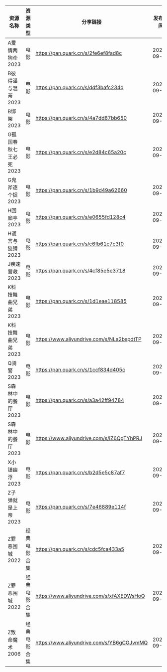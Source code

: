 | 资源名称          | 资源类型   | 分享链接                                      | 发布时间       |
| ------------- | ------ | ----------------------------------------- | ---------- |
| A爱情两狗牵2023    | 电影     | https://pan.quark.cn/s/2fe6ef8fad8c       | 2023-09-17 |
| B彼得潘与温蒂2023   | 电影     | https://pan.quark.cn/s/ddf3bafc234d       | 2023-09-17 |
| B绑架2023       | 电影     | https://pan.quark.cn/s/4a7dd87bb650       | 2023-09-17 |
| G孤国春秋七王必死2023 | 电影     | https://pan.quark.cn/s/e2d84c65a20c       | 2023-09-17 |
| G鬼斧逐个捉2023    | 电影     | https://pan.quark.cn/s/1b9d49a62660       | 2023-09-17 |
| H回廊亭2023      | 电影     | https://pan.quark.cn/s/e0655fd128c4       | 2023-09-17 |
| H谎言与狡猾2023    | 电影     | https://pan.quark.cn/s/c6fb61c7c3f0       | 2023-09-17 |
| J疾速营救2023     | 电影     | https://pan.quark.cn/s/4cf85e5e3718       | 2023-09-17 |
| K科技舞曲兄弟2023   | 电影     | https://pan.quark.cn/s/1d1eae118585       | 2023-09-17 |
| K科技舞曲兄弟2023   | 电影     | https://www.aliyundrive.com/s/NLa2bspdtTP | 2023-09-17 |
| Q骑警2023       | 电影     | https://pan.quark.cn/s/1ccf834d405c       | 2023-09-17 |
| S森林中的餐厅2023   | 电影     | https://pan.quark.cn/s/a3a42ff94784       | 2023-09-17 |
| S森林中的餐厅2023   | 电影     | https://www.aliyundrive.com/s/iZ6QgTYhPRJ | 2023-09-17 |
| X小镇幽浮2023     | 电影     | https://pan.quark.cn/s/b2d5e5c87af7       | 2023-09-17 |
| Z子弹就是上帝2023   | 电影     | https://pan.quark.cn/s/7e46889e114f       | 2023-09-17 |
| Z罪恶围城2022     | 经典电影合集 | https://pan.quark.cn/s/cdc5fca433a5       | 2023-09-17 |
| Z罪恶围城2022     | 经典电影合集 | https://www.aliyundrive.com/s/xfAXEDWsHoQ | 2023-09-17 |
| Z致命魔术2006     | 经典电影合集 | https://www.aliyundrive.com/s/YB6gCGJvmMQ | 2023-09-17 |
